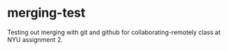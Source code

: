 # merging-test

Testing out merging with git and github for collaborating-remotely class at NYU assignment 2.
